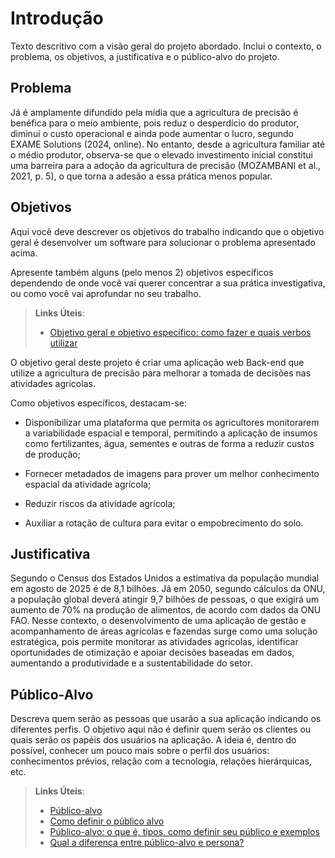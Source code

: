 # Introdução

Texto descritivo com a visão geral do projeto abordado. Inclui o contexto, o problema, os objetivos, a justificativa e o público-alvo do projeto.

## Problema
Já é amplamente difundido pela mídia que a agricultura de precisão é benéfica para o meio ambiente, pois reduz o desperdício do produtor, diminui o custo operacional e ainda pode aumentar o lucro, segundo EXAME Solutions (2024, online). No entanto, desde a agricultura familiar até o médio produtor, observa-se que o elevado investimento inicial constitui uma barreira para a adoção da agricultura de precisão (MOZAMBANI et al., 2021, p. 5), o que torna a adesão a essa prática menos popular.

## Objetivos

Aqui você deve descrever os objetivos do trabalho indicando que o objetivo geral é desenvolver um software para solucionar o problema apresentado acima. 

Apresente também alguns (pelo menos 2) objetivos específicos dependendo de onde você vai querer concentrar a sua prática investigativa, ou como você vai aprofundar no seu trabalho.
 
> **Links Úteis**:
> - [Objetivo geral e objetivo específico: como fazer e quais verbos utilizar](https://blog.mettzer.com/diferenca-entre-objetivo-geral-e-objetivo-especifico/)

O objetivo geral deste projeto é criar uma aplicação web Back-end que utilize a agricultura de precisão para melhorar a tomada de decisões nas atividades agrícolas. 


Como objetivos específicos, destacam-se: 

* Disponibilizar uma plataforma que permita os agricultores monitorarem a variabilidade espacial e temporal, permitindo a aplicação de insumos como fertilizantes, água, sementes e outras de forma a reduzir custos de produção; 

* Fornecer metadados de imagens para prover um melhor conhecimento espacial da atividade agrícola; 

* Reduzir riscos da atividade agrícola; 

* Auxiliar a rotação de cultura para evitar o empobrecimento do solo. 



## Justificativa

Segundo o Census dos Estados Unidos a estimativa da população mundial em agosto de 2025 é de 8,1 bilhões. Já em 2050, segundo cálculos da ONU, a população global deverá atingir 9,7 bilhões de pessoas, o que exigirá um aumento de 70% na produção de alimentos, de acordo com dados da ONU FAO. Nesse contexto, o desenvolvimento de uma aplicação de gestão e acompanhamento de áreas agrícolas e fazendas surge como uma solução estratégica, pois permite monitorar as atividades agrícolas, identificar oportunidades de otimização e apoiar decisões baseadas em dados, aumentando a produtividade e a sustentabilidade do setor.

## Público-Alvo

Descreva quem serão as pessoas que usarão a sua aplicação indicando os diferentes perfis. O objetivo aqui não é definir quem serão os clientes ou quais serão os papéis dos usuários na aplicação. A ideia é, dentro do possível, conhecer um pouco mais sobre o perfil dos usuários: conhecimentos prévios, relação com a tecnologia, relações hierárquicas, etc.

> **Links Úteis**:
> - [Público-alvo](https://blog.hotmart.com/pt-br/publico-alvo/)
> - [Como definir o público alvo](https://exame.com/pme/5-dicas-essenciais-para-definir-o-publico-alvo-do-seu-negocio/)
> - [Público-alvo: o que é, tipos, como definir seu público e exemplos](https://klickpages.com.br/blog/publico-alvo-o-que-e/)
> - [Qual a diferença entre público-alvo e persona?](https://rockcontent.com/blog/diferenca-publico-alvo-e-persona/)
